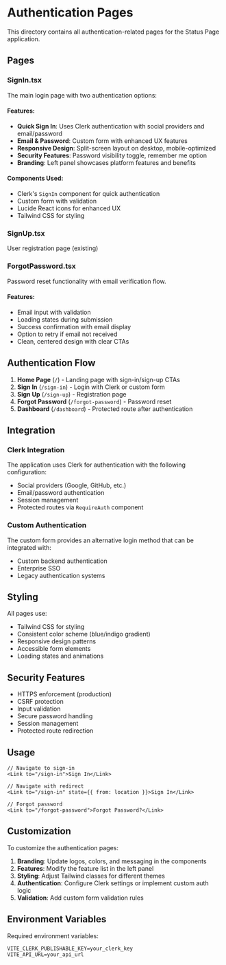 # Authentication Pages

This directory contains all authentication-related pages for the Status Page application.

## Pages

### SignIn.tsx
The main login page with two authentication options:

#### Features:
- **Quick Sign In**: Uses Clerk authentication with social providers and email/password
- **Email & Password**: Custom form with enhanced UX features
- **Responsive Design**: Split-screen layout on desktop, mobile-optimized
- **Security Features**: Password visibility toggle, remember me option
- **Branding**: Left panel showcases platform features and benefits

#### Components Used:
- Clerk's `SignIn` component for quick authentication
- Custom form with validation
- Lucide React icons for enhanced UX
- Tailwind CSS for styling

### SignUp.tsx
User registration page (existing)

### ForgotPassword.tsx
Password reset functionality with email verification flow.

#### Features:
- Email input with validation
- Loading states during submission
- Success confirmation with email display
- Option to retry if email not received
- Clean, centered design with clear CTAs

## Authentication Flow

1. **Home Page** (`/`) - Landing page with sign-in/sign-up CTAs
2. **Sign In** (`/sign-in`) - Login with Clerk or custom form
3. **Sign Up** (`/sign-up`) - Registration page
4. **Forgot Password** (`/forgot-password`) - Password reset
5. **Dashboard** (`/dashboard`) - Protected route after authentication

## Integration

### Clerk Integration
The application uses Clerk for authentication with the following configuration:
- Social providers (Google, GitHub, etc.)
- Email/password authentication
- Session management
- Protected routes via `RequireAuth` component

### Custom Authentication
The custom form provides an alternative login method that can be integrated with:
- Custom backend authentication
- Enterprise SSO
- Legacy authentication systems

## Styling

All pages use:
- Tailwind CSS for styling
- Consistent color scheme (blue/indigo gradient)
- Responsive design patterns
- Accessible form elements
- Loading states and animations

## Security Features

- HTTPS enforcement (production)
- CSRF protection
- Input validation
- Secure password handling
- Session management
- Protected route redirection

## Usage

```tsx
// Navigate to sign-in
<Link to="/sign-in">Sign In</Link>

// Navigate with redirect
<Link to="/sign-in" state={{ from: location }}>Sign In</Link>

// Forgot password
<Link to="/forgot-password">Forgot Password?</Link>
```

## Customization

To customize the authentication pages:

1. **Branding**: Update logos, colors, and messaging in the components
2. **Features**: Modify the feature list in the left panel
3. **Styling**: Adjust Tailwind classes for different themes
4. **Authentication**: Configure Clerk settings or implement custom auth logic
5. **Validation**: Add custom form validation rules

## Environment Variables

Required environment variables:
```
VITE_CLERK_PUBLISHABLE_KEY=your_clerk_key
VITE_API_URL=your_api_url
```
